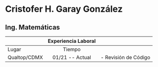 # Cristofer H. Garay González
## Ing. Matemáticas

|       | Experiencia Laboral |      |
| :---        |    :----:   |          ---: |
| Lugar       |  Tiempo      |    |
| Qualtop/CDMX     |  01/21 -- Actual       | - Revisión de Código      |
